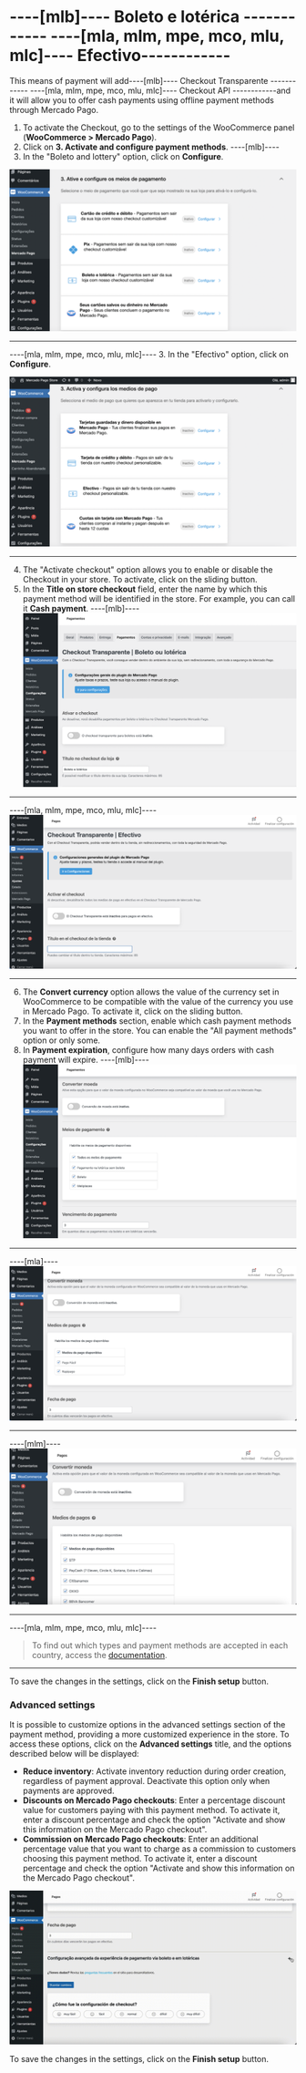 # ----[mlb]---- Boleto e lotérica ------------ ----[mla, mlm, mpe, mco, mlu, mlc]---- Efectivo------------

This means of payment will add----[mlb]---- Checkout Transparente ------------ ----[mla, mlm, mpe, mco, mlu, mlc]---- Checkout API ------------and it will allow you to offer cash payments using offline payment methods through Mercado Pago.

1. To activate the Checkout, go to the settings of the WooCommerce panel (**WooCommerce > Mercado Pago**).
2. Click on **3. Activate and configure payment methods**.
----[mlb]----
3. In the "Boleto and lottery" option, click on **Configure**.

![Active and configure](/images/woocomerce/cho-pro-active-configure-pt.png)

------------
----[mla, mlm, mpe, mco, mlu, mlc]----
3. In the "Efectivo" option, click on **Configure**.

![Activar y configurar](/images/woocomerce/cho-pro-active-configure-es.png)

------------
4. The "Activate checkout" option allows you to enable or disable the Checkout in your store. To activate, click on the sliding button.
5. In the **Title on store checkout** field, enter the name by which this payment method will be identified in the store. For example, you can call it **Cash payment**.
----[mlb]----
![Activar y título](/images/woocomerce/api-active-boleto-pt-br.png)

------------
----[mla, mlm, mpe, mco, mlu, mlc]----
![Activar y configurar](/images/woocomerce/api-active-efectivo-es.png)

------------
6. The **Convert currency** option allows the value of the currency set in WooCommerce to be compatible with the value of the currency you use in Mercado Pago. To activate it, click on the sliding button.
7. In the **Payment methods** section, enable which cash payment methods you want to offer in the store. You can enable the "All payment methods" option or only some.
8. In **Payment expiration**, configure how many days orders with cash payment will expire.
----[mlb]----
![Convertir y métodos de pago](/images/woocomerce/api-convert-and-payments-methods-boleto-pt-br.png)

------------
----[mla]----
![Convert and payments methods](/images/woocomerce/api-convert-and-payments-methods-efectivo-es-ar.png)

------------
----[mlm]----
![Convert and payments methods](/images/woocomerce/api-convert-and-payments-methods-efectivo-es-mx.png)

------------
----[mla, mlm, mpe, mco, mlu, mlc]----
> To find out which types and payment methods are accepted in each country, access the [documentation](/developers/en/docs/sales-processing/payment-methods).

------------
To save the changes in the settings, click on the **Finish setup** button.

### Advanced settings

It is possible to customize options in the advanced settings section of the payment method, providing a more customized experience in the store. To access these options, click on the **Advanced settings** title, and the options described below will be displayed:

- **Reduce inventory**: Activate inventory reduction during order creation, regardless of payment approval. Deactivate this option only when payments are approved.
- **Discounts on Mercado Pago checkouts**: Enter a percentage discount value for customers paying with this payment method. To activate it, enter a discount percentage and check the option "Activate and show this information on the Mercado Pago checkout".
- **Commission on Mercado Pago checkouts**: Enter an additional percentage value that you want to charge as a commission to customers choosing this payment method. To activate it, enter a discount percentage and check the option "Activate and show this information on the Mercado Pago checkout".

![Advanced settings](/images/woocomerce/advanced-settings-efectivo-es.gif)

To save the changes in the settings, click on the **Finish setup** button.